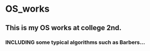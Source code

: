 # OS_works
## This is my OS works at college 2nd.
### INCLUDING some typical algorithms such as Barbers...
